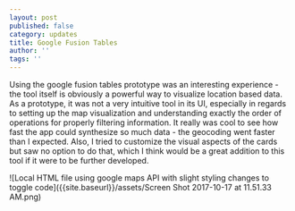 ```yaml
---
layout: post
published: false
category: updates
title: Google Fusion Tables
author: ''
tags: ''
---
```

Using the google fusion tables prototype was an interesting experience - the tool itself is obviously a powerful way to visualize location based data.  As a prototype, it was not a very intuitive tool in its UI, especially in regards to setting up the map visualization and understanding exactly the order of operations for properly filtering information. It really was cool to see how fast the app could synthesize so much data - the geocoding went faster than I expected. Also, I tried to customize the visual aspects of the cards but saw no option to do that, which I think would be a great addition to this tool if it were to be further developed. 

![Local HTML file using google maps API with slight styling changes to toggle code]({{site.baseurl}}/assets/Screen Shot 2017-10-17 at 11.51.33 AM.png)
